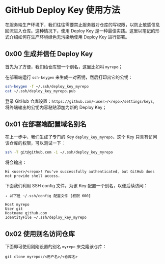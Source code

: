 # GitHub Deploy Key 使用方法

在服务端生产环境下，我们往往需要禁止服务器对仓库的写权限，以防止敏感信息回流进入仓库。这种情况下，使用 Deploy Key 是一种最佳实践。这里以笔记的形式介绍如何在生产环境绿色无污染地使用 Deploy Key 进行部署。

## 0x00 生成并信任 Deploy Key

首先为了方便，我们给仓库想一个别名，这里比如叫 `myrepo`；

在部署端运行 `ssh-keygen` 来生成一对密钥，然后打印出它的公钥：

```bash
ssh-keygen -f ~/.ssh/deploy_key_myrepo
cat ~/.ssh/deploy_key_myrepo.pub
```

登录 GitHub 仓库设置：`https://github.com/<user>/<repo>/settings/keys`，将终端输出的公钥内容粘贴添加为新的 Deploy Key；

## 0x01 在部署端配置域名别名

在上一步中，我们生成了专门的 Key `deploy_key_myrepo`，这个 Key 只具有访问该仓库的权限，可以测试一下：

```bash
ssh -T git@github.com -i ~/.ssh/deploy_key_myrepo
```

将会输出：

```
Hi <user>/<repo>! You've successfully authenticated, but GitHub does not provide shell access.
```

下面我们利用 SSH config 文件，为该 Key 配置一个别名，以便后续访问：

```
↓ 以下是 ~/.ssh/config 配置文件 [权限 600]

Host myrepo
User git
Hostname github.com
IdentityFile ~/.ssh/deploy_key_myrepo
```

## 0x02 使用别名访问仓库

下面即可使用刚刚设置的别名 `myrepo` 来克隆该仓库：

```
git clone myrepo:/<用户名>/<仓库名>
```